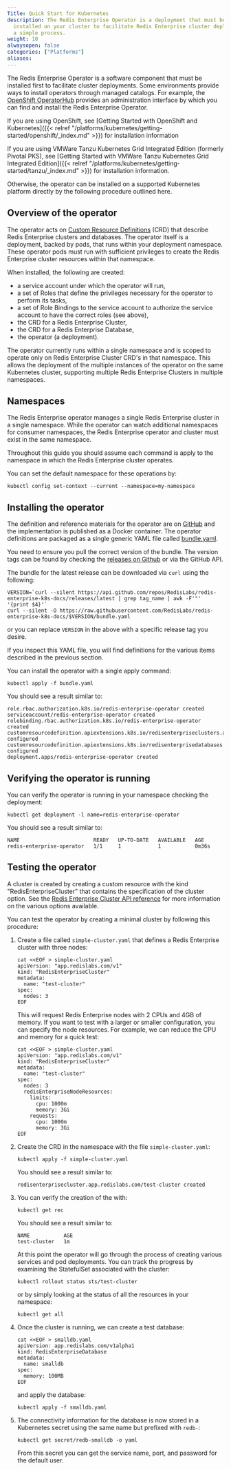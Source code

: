 ```yaml
---
Title: Quick Start for Kubernetes
description: The Redis Enterprise Operator is a deployment that must be
  installed on your cluster to facilitate Redis Enterprise cluster deployments. Installing the operator is
  a simple process.
weight: 10
alwaysopen: false
categories: ["Platforms"]
aliases:
---
```


The Redis Enterprise Operator is a software component that must be
installed first to facilitate cluster deployments. Some environments provide
ways to install operators through managed catalogs. For example, the
[OpenShift OperatorHub](https://docs.openshift.com/container-platform/4.3/operators/olm-adding-operators-to-cluster.html)
provides an administration interface by which you can find and install the Redis Enterprise
Operator.

If you are using OpenShift, see [Getting Started with OpenShift and Kubernetes]({{< relref "/platforms/kubernetes/getting-started/openshift/_index.md" >}}) for
installation information

If you are using VMWare Tanzu Kubernetes Grid Integrated Edition (formerly Pivotal PKS), see [Getting Started with VMWare Tanzu Kubernetes Grid Integrated Edition]({{< relref "/platforms/kubernetes/getting-started/tanzu/_index.md" >}}) for
installation information.

Otherwise, the operator can be installed on a supported Kubernetes platform
directly by the following procedure outlined here.

## Overview of the operator

The operator acts on [Custom Resource Definitions](https://kubernetes.io/docs/concepts/extend-kubernetes/api-extension/custom-resources/#customresourcedefinitions) (CRD) that describe Redis Enterprise clusters and databases. The operator itself is a deployment, backed by pods, that runs within your deployment namespace. These operator pods must run with sufficient privileges to create the Redis Enterprise cluster resources within that namespace.

When installed, the following are created:

 * a service account under which the operator will run,
 * a set of Roles that define the privileges necessary for the operator to perform its tasks,
 * a set of Role Bindings to the service account to authorize the service account to have the correct roles (see above),
 * the CRD for a Redis Enterprise Cluster,
 * the CRD for a Redis Enterprise Database,
 * the operator (a deployment).

The operator currently runs within a single namespace and is scoped to operate only on Redis Enterprise Cluster CRD's in that namespace. This allows the deployment of the multiple instances of the operator on the same Kubernetes cluster, supporting multiple Redis Enterprise Clusters in multiple namespaces.

## Namespaces

The Redis Enterprise operator manages a single Redis Enterprise cluster in a single namespace. While
the operator can watch additional namespaces for consumer namespaces, the Redis Enterprise operator
and cluster must exist in the same namespace.

Throughout this guide you should assume each command is apply to the namespace in
which the Redis Enterprise cluster operates.

You can set the default namespace for these operations by:

```
kubectl config set-context --current --namespace=my-namespace
```

## Installing the operator

The definition and reference materials for the operator are on
[GitHub](https://github.com/RedisLabs/redis-enterprise-k8s-docs) and the
implementation is published as a Docker container. The operator
definitions are packaged as a single generic YAML file called
[bundle.yaml](https://github.com/RedisLabs/redis-enterprise-k8s-docs/blob/master/bundle.yaml).

You need to ensure you pull the correct version of the bundle. The version tags
can be found by checking the [releases on Github](https://github.com/RedisLabs/redis-enterprise-k8s-docs/releases)
or via the GitHub API.

The bundle for the latest release can be downloaded via `curl` using the following:

```
VERSION=`curl --silent https://api.github.com/repos/RedisLabs/redis-enterprise-k8s-docs/releases/latest | grep tag_name | awk -F'"' '{print $4}'`
curl --silent -O https://raw.githubusercontent.com/RedisLabs/redis-enterprise-k8s-docs/$VERSION/bundle.yaml
```

or you can replace `VERSION` in the above with a specific release tag you desire.


If you inspect this YAML file, you will find definitions for the various items
described in the previous section.

You can install the operator with a single apply command:

```
kubectl apply -f bundle.yaml
```

You should see a result similar to:

```
role.rbac.authorization.k8s.io/redis-enterprise-operator created
serviceaccount/redis-enterprise-operator created
rolebinding.rbac.authorization.k8s.io/redis-enterprise-operator created
customresourcedefinition.apiextensions.k8s.io/redisenterpriseclusters.app.redislabs.com configured
customresourcedefinition.apiextensions.k8s.io/redisenterprisedatabases.app.redislabs.com configured
deployment.apps/redis-enterprise-operator created
```

## Verifying the operator is running

You can verify the operator is running in your namespace checking the deployment:

```
kubectl get deployment -l name=redis-enterprise-operator
```

You should see a result similar to:

```
NAME                        READY   UP-TO-DATE   AVAILABLE   AGE
redis-enterprise-operator   1/1     1            1           0m36s
```

## Testing the operator

A cluster is created by creating a custom resource with the kind "RedisEnterpriseCluster"
that contains the specification of the cluster option. See the
[Redis Enterprise Cluster API reference](https://github.com/RedisLabs/redis-enterprise-k8s-docs/blob/master/redis_enterprise_cluster_api.md)
for more information on the various options available.

You can test the operator by creating a minimal cluster by following this procedure:

1. Create a file called `simple-cluster.yaml` that defines a Redis Enterprise
   cluster with three nodes:

    ```
    cat <<EOF > simple-cluster.yaml
    apiVersion: "app.redislabs.com/v1"
    kind: "RedisEnterpriseCluster"
    metadata:
      name: "test-cluster"
    spec:
      nodes: 3
    EOF
    ```

    This will request Redis Enterprise nodes with 2 CPUs and 4GB of memory.
    If you want to test with a larger or smaller configuration, you can
    specify the node resources. For example, we can reduce the CPU and memory
    for a quick test:

    ```
    cat <<EOF > simple-cluster.yaml
    apiVersion: "app.redislabs.com/v1"
    kind: "RedisEnterpriseCluster"
    metadata:
      name: "test-cluster"
    spec:
      nodes: 3
      redisEnterpriseNodeResources:
        limits:
          cpu: 1000m
          memory: 3Gi
        requests:
          cpu: 1000m
          memory: 3Gi
    EOF
    ```

2. Create the CRD in the namespace with the file `simple-cluster.yaml`:

    ```
    kubectl apply -f simple-cluster.yaml
    ```

    You should see a result similar to:

    ```
    redisenterprisecluster.app.redislabs.com/test-cluster created
    ```

3. You can verify the creation of the with:

    ```
    kubectl get rec
    ```

    You should see a result similar to:

    ```
    NAME           AGE
    test-cluster   1m
    ```


   At this point the operator will go through the process of creating various
   services and pod deployments. You can track the progress by examining the
   StatefulSet associated with the cluster:

   ```
   kubectl rollout status sts/test-cluster
   ```

   or by simply looking at the status of all the resources in your namespace:

   ```
   kubectl get all
   ```

4. Once the cluster is running, we can create a test database:

   ```
   cat <<EOF > smalldb.yaml
   apiVersion: app.redislabs.com/v1alpha1
   kind: RedisEnterpriseDatabase
   metadata:
     name: smalldb
   spec:
     memory: 100MB
   EOF
   ```

   and apply the database:

   ```
   kubectl apply -f smalldb.yaml
   ```

5. The connectivity information for the database is now stored in a Kubernetes
   secret using the same name but prefixed with `redb-`:

   ```
   kubectl get secret/redb-smalldb -o yaml
   ```

   From this secret you can get the service name, port, and password for the
   default user.
